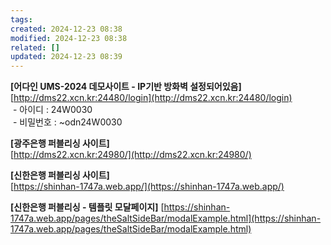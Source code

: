 ```yaml
---
tags: 
created: 2024-12-23 08:38
modified: 2024-12-23 08:38
related: []
updated: 2024-12-23 08:39
---
```

**[어다인 UMS-2024 데모사이트 - IP기반 방화벽 설정되어있음]**  
[http://dms22.xcn.kr:24480/login](http://dms22.xcn.kr:24480/login)  
 - 아이디 : 24W0030  
 - 비밀번호 : ~odn24W0030

**[광주은행 퍼블리싱 사이트]**  
[http://dms22.xcn.kr:24980/](http://dms22.xcn.kr:24980/)

**[신한은행 퍼블리싱 사이트]**  
[https://shinhan-1747a.web.app/](https://shinhan-1747a.web.app/)

**[신한은행 퍼블리싱 - 템플릿 모달페이지]**
[https://shinhan-1747a.web.app/pages/theSaltSideBar/modalExample.html](https://shinhan-1747a.web.app/pages/theSaltSideBar/modalExample.html)

